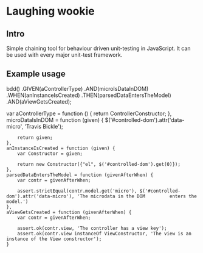 Laughing wookie
===============

Intro
-----
Simple chaining tool for behaviour driven unit-testing in JavaScript. It can be used with every major unit-test framework.

Example usage
-------------
bdd()
    .GIVEN(aControllerType)
      .AND(microIsDataInDOM)
    .WHEN(anInstanceIsCreated)
    .THEN(parsedDataEntersTheModel)
      .AND(aViewGetsCreated);
      
var aControllerType = function () {
        return ControllerConstructor;
    },
    microDataIsInDOM = function (given) {
        $('#controlled-dom').attr('data-micro', 'Travis Bickle');
        
        return given;
    },
    anInstanceIsCreated = function (given) {
        var Constructor = given;
        
        return new Constructor({"el", $('#controlled-dom').get(0)});
    },
    parsedDataEntersTheModel = function (givenAfterWhen) {
        var contr = givenAfterWhen;
        
        assert.strictEqual(contr.model.get('micro'), $('#controlled-dom').attr('data-micro'), 'The microdata in the DOM         enters the model.')
    },
    aViewGetsCreated = function (givenAfterWhen) {
        var contr = givenAfterWhen;
        
        assert.ok(contr.view, 'The controller has a view key');
        assert.ok(contr.view instanceOf ViewConstructor, 'The view is an instance of the View constructor');
    }
